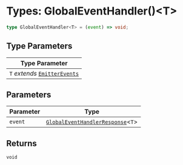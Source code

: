 # Types: GlobalEventHandler()\<T\>

```ts
type GlobalEventHandler<T> = (event) => void;
```

## Type Parameters

| Type Parameter |
| ------ |
| `T` *extends* [`EmitterEvents`](EmitterEvents.md) |

## Parameters

| Parameter | Type |
| ------ | ------ |
| `event` | [`GlobalEventHandlerResponse`](GlobalEventHandlerResponse.md)\<`T`\> |

## Returns

`void`
